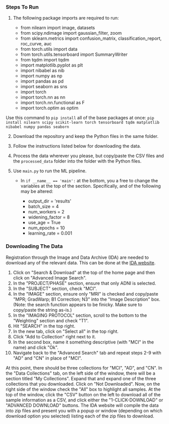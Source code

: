### Steps To Run

1. The following package imports are required to run:

	* from nilearn import image, datasets
	* from scipy.ndimage import gaussian_filter, zoom
	* from sklearn.metrics import confusion_matrix, classification_report, roc_curve, auc
	* from torch.utils import data
	* from torch.utils.tensorboard import SummaryWriter
	* from tqdm import tqdm
	* import matplotlib.pyplot as plt
	* import nibabel as nib
	* import numpy as np
	* import pandas as pd
	* import seaborn as sns
	* import torch
	* import torch.nn as nn
	* import torch.nn.functional as F
	* import torch.optim as optim

Use this command to `pip install` all of the base packages at once:
`pip install nilearn scipy scikit-learn torch tensorboard tqdm matplotlib nibabel numpy pandas seaborn`

2. Download the repository and keep the Python files in the same folder.

3. Follow the instructions listed below for downloading the data.

4. Process the data wherever you please, but copy/paste the CSV files and the `processed_data` folder into the folder with the Python files.

5. Use `main.py` to run the ML pipeline.
	* In `if __name__ == 'main':` at the bottom, you a free to change the variables at the top of the section. Specifically, and of the following may be altered:

		* output_dir = 'results'
		* batch_size = 4
		* num_workers = 2
		* widening_factor = 8
		* use_age = True
		* num_epochs = 10
		* learning_rate = 0.001

### Downloading The Data

Registration through the Image and Data Archive (IDA) are needed to download any of the relevant data. This can be done at the [IDA website](https://ida.loni.usc.edu/collaboration/access/appLicense.jsp;jsessionid=B61EA74690BFB07100C07269CCC5B8F8).

1. Click on "Search \& Download" at the top of the home page and then click on "Advanced Image Search".
2. In the "PROJECT/PHASE" section, ensure that only ADNI is selected.
3. In the "SUBJECT" section, check "MCI".
4. In the "IMAGE" section, ensure only "MRI" is checked and copy/paste "MPR; GradWarp; B1 Correction; N3" into the "Image Description" box. (Note: the search function appears to be finicky. Make sure to copy/paste the string as-is.)
5. In the "IMAGING PROTOCOL" section, scroll to the bottom to the "Weighting" section and check "T1".
6. Hit "SEARCH" in the top right.
7. In the new tab, click on "Select all" in the top right.
8. Click "Add to Collection" right next to it.
9. In the second box, name it something descriptive (with "MCI" in the name) and click "Ok".
10. Navigate back to the "Advanced Search" tab and repeat steps 2-9 with "AD" and "CN" in place of "MCI".

At this point, there should be three collections for "MCI", "AD", and "CN". In the "Data Collections" tab, on the left side of the window, there will be a section titled "My Collections". Expand that and expand one of the three collections that you downloaded. Click on "Not Downloaded". Now, on the right side of the window check the "All" box to highlight all samples. At the top of the window, click the "CSV" button on the left to download all of the sample information as a CSV, and click either the "1-CLICK-DOWNLOAD" or "ADVANCED DOWNLOAD" buttons. The IDA website will compile the data into zip files and present you with a popup or window (depending on which download option you selected) listing each of the zip files to download.
